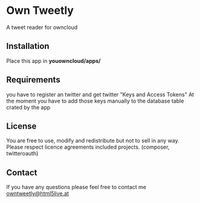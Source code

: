 # Own Tweetly
A tweet reader for owncloud

## Installation
Place this app in **youowncloud/apps/**

## Requirements
 you have to register an twitter and get twitter "Keys and Access Tokens"
 At the moment you have to add those keys manually to the database table crated by the app
 
## License
You are free to use, modify and redistribute but not to sell in any way. 
Please respect licence agreements included projects. (composer, twitteroauth)

## Contact
If you have any questions please feel free to contact me owntweetly@html5live.at